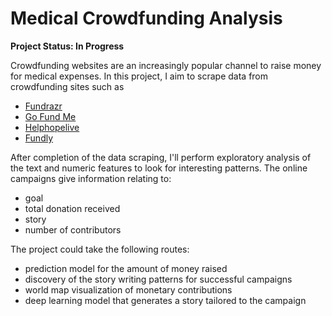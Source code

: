 # Medical Crowdfunding Analysis
**Project Status: In Progress**

Crowdfunding websites are an increasingly popular channel to raise money for medical expenses. In this project, I aim to scrape data from crowdfunding sites such as

* <a href=https://fundrazr.com>Fundrazr</a>
* <a href=https://www.gofundme.com>Go Fund Me</a>
* <a href=https://helphopelive.org>Helphopelive</a>
* <a href=https://fundly.com>Fundly</a>

After completion of the data scraping, I'll perform exploratory analysis of the text and numeric features to look for interesting patterns. The online campaigns give information relating to:

* goal
* total donation received
* story
* number of contributors

The project could take the following routes:

* prediction model for the amount of money raised
* discovery of the story writing patterns for successful campaigns
* world map visualization of monetary contributions
* deep learning model that generates a story tailored to the campaign

